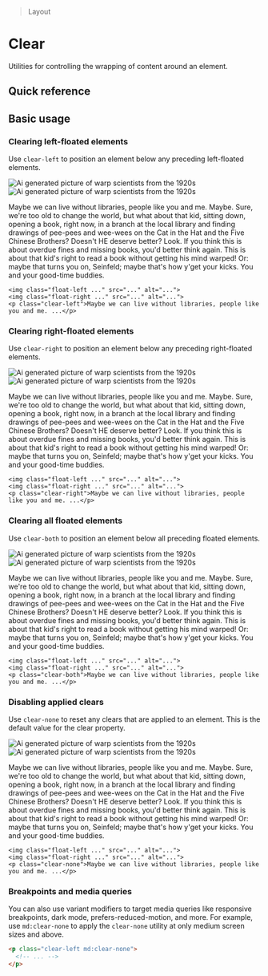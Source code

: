 > Layout

# Clear
Utilities for controlling the wrapping of content around an element.

## Quick reference

<qr-table />

## Basic usage
### Clearing left-floated elements
Use `clear-left` to position an element below any preceding left-floated elements.

<width-controller>
  <container>
    <div class="mx-16">
      <img class="float-left w-64 mr-16 rounded-16 " src="/20s-scientists.jpg" alt="Ai generated picture of warp scientists from the 1920s" />
      <img class="float-right w-144 ml-16 rounded-16 " src="/20s-scientists.jpg" alt="Ai generated picture of warp scientists from the 1920s" />
      <p class="clear-left">Maybe we can live without libraries, people like you and me. Maybe. Sure, we're too old to change the world, but what about that kid, sitting down, opening a book, right now, in a branch at the local library and finding drawings of pee-pees and wee-wees on the Cat in the Hat and the Five Chinese Brothers? Doesn't HE deserve better? Look. If you think this is about overdue fines and missing books, you'd better think again. This is about that kid's right to read a book without getting his mind warped! Or: maybe that turns you on, Seinfeld; maybe that's how y'get your kicks. You and your good-time buddies.</p>
    </div>
  </container>
</width-controller>

```html{3}
<img class="float-left ..." src="..." alt="...">
<img class="float-right ..." src="..." alt="...">
<p class="clear-left">Maybe we can live without libraries, people like you and me. ...</p>
```

### Clearing right-floated elements
Use `clear-right` to position an element below any preceding right-floated elements.

<width-controller>
  <container>
    <div class="mx-16">
      <img class="float-left w-144 mr-16 rounded-16 " src="/20s-scientists.jpg" alt="Ai generated picture of warp scientists from the 1920s" />
      <img class="float-right w-64 ml-16 rounded-16 " src="/20s-scientists.jpg" alt="Ai generated picture of warp scientists from the 1920s" />
      <p class="clear-right">Maybe we can live without libraries, people like you and me. Maybe. Sure, we're too old to change the world, but what about that kid, sitting down, opening a book, right now, in a branch at the local library and finding drawings of pee-pees and wee-wees on the Cat in the Hat and the Five Chinese Brothers? Doesn't HE deserve better? Look. If you think this is about overdue fines and missing books, you'd better think again. This is about that kid's right to read a book without getting his mind warped! Or: maybe that turns you on, Seinfeld; maybe that's how y'get your kicks. You and your good-time buddies.</p>
    </div>
  </container>
</width-controller>

```html{3}
<img class="float-left ..." src="..." alt="...">
<img class="float-right ..." src="..." alt="...">
<p class="clear-right">Maybe we can live without libraries, people like you and me. ...</p>
```

### Clearing all floated elements
Use `clear-both` to position an element below all preceding floated elements.

<width-controller>
  <container>
    <div class="mx-16">
      <img class="float-left w-64 mr-16 rounded-16 " src="/20s-scientists.jpg" alt="Ai generated picture of warp scientists from the 1920s" />
      <img class="float-right w-144 ml-16 rounded-16 " src="/20s-scientists.jpg" alt="Ai generated picture of warp scientists from the 1920s" />
      <p class="clear-both">Maybe we can live without libraries, people like you and me. Maybe. Sure, we're too old to change the world, but what about that kid, sitting down, opening a book, right now, in a branch at the local library and finding drawings of pee-pees and wee-wees on the Cat in the Hat and the Five Chinese Brothers? Doesn't HE deserve better? Look. If you think this is about overdue fines and missing books, you'd better think again. This is about that kid's right to read a book without getting his mind warped! Or: maybe that turns you on, Seinfeld; maybe that's how y'get your kicks. You and your good-time buddies.</p>
    </div>
  </container>
</width-controller>

```html{3}
<img class="float-left ..." src="..." alt="...">
<img class="float-right ..." src="..." alt="...">
<p class="clear-both">Maybe we can live without libraries, people like you and me. ...</p>
```

### Disabling applied clears
Use `clear-none` to reset any clears that are applied to an element. This is the default value for the clear property.

<width-controller>
  <container>
    <div class="mx-16">
      <img class="float-left w-64 mr-16 rounded-16 " src="/20s-scientists.jpg" alt="Ai generated picture of warp scientists from the 1920s" />
      <img class="float-right w-144 ml-16 rounded-16 " src="/20s-scientists.jpg" alt="Ai generated picture of warp scientists from the 1920s" />
      <p class="clear-none">Maybe we can live without libraries, people like you and me. Maybe. Sure, we're too old to change the world, but what about that kid, sitting down, opening a book, right now, in a branch at the local library and finding drawings of pee-pees and wee-wees on the Cat in the Hat and the Five Chinese Brothers? Doesn't HE deserve better? Look. If you think this is about overdue fines and missing books, you'd better think again. This is about that kid's right to read a book without getting his mind warped! Or: maybe that turns you on, Seinfeld; maybe that's how y'get your kicks. You and your good-time buddies.</p>
    </div>
  </container>
</width-controller>

```html{3}
<img class="float-left ..." src="..." alt="...">
<img class="float-right ..." src="..." alt="...">
<p class="clear-none">Maybe we can live without libraries, people like you and me. ...</p>
```

### Breakpoints and media queries
You can also use variant modifiers to target media queries like responsive breakpoints, dark mode, prefers-reduced-motion, and more. For example, use `md:clear-none` to apply the `clear-none` utility at only medium screen sizes and above.

```html
<p class="clear-left md:clear-none">
  <!-- ... -->
</p>
```
